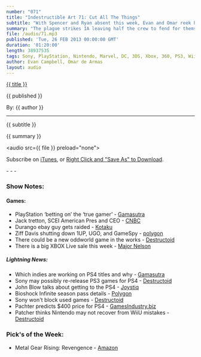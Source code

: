 ```yaml
---
number: "071"
title: "Indestructible Art 71: Cut All The Things"
subtitle: "With Spencer and Ryan absent this week, Evan and Omar reek havoc with a barrage of game topics; PS4, Metal Gear Rising, WiiU, and Dead Space 3."
summary: "The plague strikes IA leaving half the crew to fend for themselves. Evan and Omar hold down the fort with some post PS4 announcement conversation and a solid run down of what makes Metal Gear Rising: Revengeance such an awesome game. Anticipation is high for the inevitable new Xbox announcement and we can't help but wonder what's going on with game releases towards the end of the year."
file: /audio/71.mp3
published: 'Tue, 26 FEB 2013 00:00:00 GMT'
duration: '01:20:00'
length: 38937535
tags: Sony, PlayStation, Nintendo, Marvel, DC, 3DS, Xbox, 360, PS3, Wii, WiiU, PS4, PSN, XBLA, 3DS, Vita, Video Games, Comics, Games, Indestructible Art, Metal Gear Rising: Revengeance, Dead Space 3, Year Walk, PlayStation 4
author: Evan Campbell, Omar de Armas
layout: audio
---
```


<a href="../episodes/{{ number }}.html" class='postTitleLink'><p class='postTitle'>{{ title }}</p></a>
<p class='postPublished'>{{ published }}</p>
<p class='postAuthor'>By: {{ author }}</p>
<hr>
<p class='podcastSummary'>{{ subtitle }}</p>

<p class='podcastSummary'>{{ summary }}</p>

<audio src={{ file }} preload="none"></audio>
<p class='subLinks'>Subscribe on <a href='http://bit.ly/iapodcast'>iTunes</a>, or <a href={{ file }}>Right Click and "Save As" to Download</a>.</p>
- - -

### Show Notes:  ###  
#### Games:  ####  
* PlayStation ‘betting on’ the ‘true gamer’ - [Gamasutra](http://www.gamasutra.com/view/news/187186/PlayStation_bets_the_farm_that_true_gamers_are_enough_to_sell_its_new_machine.php#.USmlfKX2tYw)
* Jack tretton, SCEI American Pres and CEO - [CNBC](http://www.cnbc.com/id/100480852)
* Durango ebay guy gets raided - [Kotaku](http://kotaku.com/5986239/the-rise-and-fall-of-superdae-a-most-unusual-video-game-hacker)
* Ziff Davis shutting down 1UP, UGO, and GameSpy - [polygon](http://www.polygon.com/2013/2/21/4014196/ign-layoffs-1up-ugo-and-gamespy-shutting-down)
* There could be a new oddworld game in the works - [Destructoid](http://www.destructoid.com/oddworld-developer-announces-ps4-title-246140.phtml?utm_source=feedburner&utm_medium=feed&utm_campaign=Feed%3A+Destructoid+%28Destructoid%29)
* There is a big XBOX Live sale this week - [Major Nelson](http://majornelson.com/2013/02/22/the-xbox-live-ultimate-game-sale/)  
  
##### Lightning News:  #####  
* Which indies are working on PS4 titles and why - [Gamasutra](http://feedproxy.google.com/~r/GamasutraNews/~3/gJf8A61FB4I/Which_indies_are_working_on_PS4_games_and_why.php)
* Sony may possibly re-release PS3 games for PS4 - [Destructoid](http://feedproxy.google.com/~r/Destructoid/~3/0o2ht_QHWy4/sony-talks-about-possibly-re-releasing-ps3-games-for-ps4-246252.phtml)
* John Blow talks about getting to the PS4 - [Joystiq](http://www.joystiq.com/2013/02/21/jonathan-blow-bears-witness-to-getting-an-indie-pc-game-on-ps4/)
* Bioshock Infinite season pass details - [Polygon](http://www.polygon.com/2013/2/21/4012700/bioshock-infinite-season-pass-details)
* Sony won't block used games - [Destructoid](http://feedproxy.google.com/~r/Destructoid/~3/QoeWVYu7AUs/sony-ps4-won-t-block-used-games-246220.phtml)
* Pachter predicts $400 price for PS4 - [GamesIndustry.biz](http://www.gamesindustry.biz/articles/2013-02-21-pachter-predicts-USD400-price-tag-for-ps4)
* Patcher thinks Nintendo may not recover from WiiU mistakes - [Destructoid](http://feedproxy.google.com/~r/Destructoid/~3/oUkZWjPDj2M/pachter-nintendo-may-not-recover-from-wii-u-mistake-245713.phtml)  
  
### Pick's of the Week:  ###  
* Metal Gear Rising: Revengence - [Amazon](http://www.amazon.com/gp/product/B002I0J8FI/ref=as_li_ss_tl?ie=UTF8&camp=1789&creative=390957&creativeASIN=B002I0J8FI&linkCode=as2&tag=indestart-20)